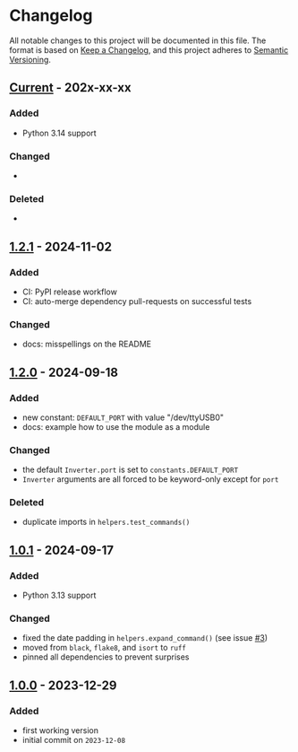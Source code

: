 # Changelog

All notable changes to this project will be documented in this file.
The format is based on [Keep a Changelog], and this project adheres to [Semantic Versioning].

## [Current] - 202x-xx-xx

### Added
- Python 3.14 support

### Changed
- 

### Deleted
-

## [1.2.1] - 2024-11-02

### Added
- CI: PyPI release workflow
- CI: auto-merge dependency pull-requests on successful tests

### Changed
- docs: misspellings on the README

## [1.2.0] - 2024-09-18

### Added
- new constant: `DEFAULT_PORT` with value "/dev/ttyUSB0"
- docs: example how to use the module as a module

### Changed
- the default `Inverter.port` is set to `constants.DEFAULT_PORT`
- `Inverter` arguments are all forced to be keyword-only except for `port`

### Deleted
- duplicate imports in `helpers.test_commands()`

## [1.0.1] - 2024-09-17

### Added
- Python 3.13 support

### Changed
- fixed the date padding in `helpers.expand_command()` (see issue [#3])
- moved from `black`, `flake8`, and `isort` to `ruff`
- pinned all dependencies to prevent surprises

## [1.0.0] - 2023-12-29

### Added
- first working version
- initial commit on `2023-12-08`


[Current]: https://github.com/BoboTiG/python-wks-com/compare/v1.2.1...HEAD
[1.2.1]: https://github.com/BoboTiG/python-wks-com/tree/v1.2.1
[1.2.0]: https://github.com/BoboTiG/python-wks-com/tree/v1.2.0
[1.0.1]: https://github.com/BoboTiG/python-wks-com/tree/v1.0.1
[1.0.0]: https://github.com/BoboTiG/python-wks-com/tree/v1.0.0

[#3]: https://github.com/BoboTiG/python-wks-com/issues/3

[Keep a Changelog]: https://keepachangelog.com/en/1.0.0
[Semantic Versioning]: https://semver.org/spec/v2.0.0.html
